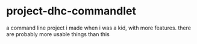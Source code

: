 # project-dhc-commandlet
a command line project i made when i was a kid, with more features. there are probably more usable things than this
